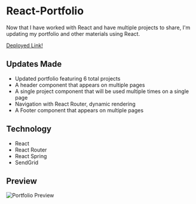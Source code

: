 # React-Portfolio

Now that I have worked with React and have multiple projects to share, I'm updating my portfolio and other materials using React.

[Deployed Link!](https://react-portfolio-penr.vercel.app/)

## Updates Made

- Updated portfolio featuring 6 total projects
- A header component that appears on multiple pages
- A single project component that will be used multiple times on a single page
- Navigation with React Router, dynamic rendering
- A Footer component that appears on multiple pages

## Technology

- React
- React Router
- React Spring
- SendGrid

## Preview

![Portfolio Preview](ReactPortfolioPreview.gif)
